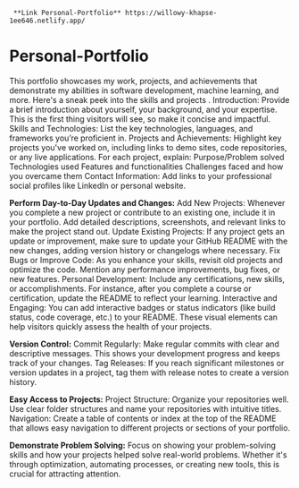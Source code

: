      **Link Personal-Portfolio** https://willowy-khapse-1ee646.netlify.app/
# Personal-Portfolio
This portfolio showcases my work, projects, and achievements that demonstrate my abilities in software development, machine learning, and more. Here's a sneak peek into the skills and projects .
Introduction: Provide a brief introduction about yourself, your background, and your expertise. This is the first thing visitors will see, so make it concise and impactful.
Skills and Technologies: List the key technologies, languages, and frameworks you’re proficient in.
Projects and Achievements: Highlight key projects you've worked on, including links to demo sites, code repositories, or any live applications. For each project, explain:
Purpose/Problem solved
Technologies used
Features and functionalities
Challenges faced and how you overcame them
Contact Information: Add links to your professional social profiles like LinkedIn or personal website.

**Perform Day-to-Day Updates and Changes:**
Add New Projects: Whenever you complete a new project or contribute to an existing one, include it in your portfolio. Add detailed descriptions, screenshots, and relevant links to make the project stand out.
Update Existing Projects: If any project gets an update or improvement, make sure to update your GitHub README with the new changes, adding version history or changelogs where necessary.
Fix Bugs or Improve Code: As you enhance your skills, revisit old projects and optimize the code. Mention any performance improvements, bug fixes, or new features.
Personal Development: Include any certifications, new skills, or accomplishments. For instance, after you complete a course or certification, update the README to reflect your learning.
Interactive and Engaging: You can add interactive badges or status indicators (like build status, code coverage, etc.) to your README. These visual elements can help visitors quickly assess the health of your projects.

**Version Control:**
Commit Regularly: Make regular commits with clear and descriptive messages. This shows your development progress and keeps track of your changes.
Tag Releases: If you reach significant milestones or version updates in a project, tag them with release notes to create a version history.

**Easy Access to Projects:**
Project Structure: Organize your repositories well. Use clear folder structures and name your repositories with intuitive titles.
Navigation: Create a table of contents or index at the top of the README that allows easy navigation to different projects or sections of your portfolio.

**Demonstrate Problem Solving:**
Focus on showing your problem-solving skills and how your projects helped solve real-world problems. Whether it's through optimization, automating processes, or creating new tools, this is crucial for attracting attention.
